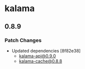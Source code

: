 # kalama

## 0.8.9
### Patch Changes

- Updated dependencies [8f82e38]
  - kalama-api@0.9.0
  - kalama-cache@0.8.8
